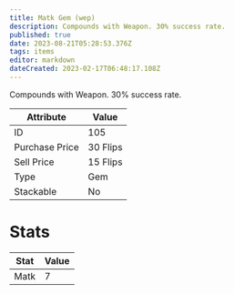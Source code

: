 ```yaml
---
title: Matk Gem (wep)
description: Compounds with Weapon. 30% success rate.
published: true
date: 2023-08-21T05:28:53.376Z
tags: items
editor: markdown
dateCreated: 2023-02-17T06:48:17.108Z
---
```


Compounds with Weapon. 30% success rate.

|Attribute|Value|
|-|-|
|ID|105|
|Purchase Price|30 Flips|
|Sell Price|15 Flips|
|Type|Gem|
|Stackable|No|

# Stats
|Stat|Value|
|-|-|
|Matk|7|

